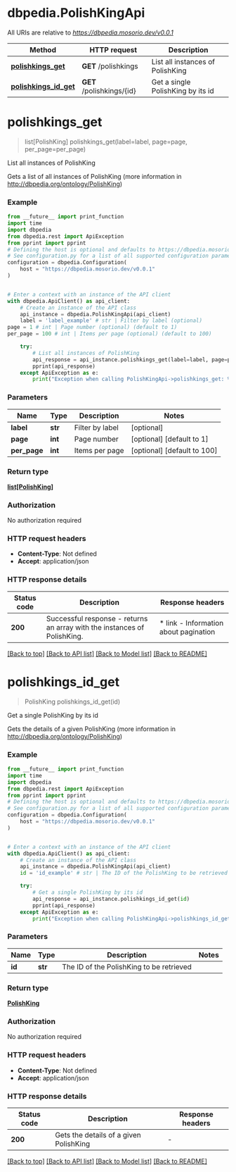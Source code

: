 # dbpedia.PolishKingApi

All URIs are relative to *https://dbpedia.mosorio.dev/v0.0.1*

Method | HTTP request | Description
------------- | ------------- | -------------
[**polishkings_get**](PolishKingApi.md#polishkings_get) | **GET** /polishkings | List all instances of PolishKing
[**polishkings_id_get**](PolishKingApi.md#polishkings_id_get) | **GET** /polishkings/{id} | Get a single PolishKing by its id


# **polishkings_get**
> list[PolishKing] polishkings_get(label=label, page=page, per_page=per_page)

List all instances of PolishKing

Gets a list of all instances of PolishKing (more information in http://dbpedia.org/ontology/PolishKing)

### Example

```python
from __future__ import print_function
import time
import dbpedia
from dbpedia.rest import ApiException
from pprint import pprint
# Defining the host is optional and defaults to https://dbpedia.mosorio.dev/v0.0.1
# See configuration.py for a list of all supported configuration parameters.
configuration = dbpedia.Configuration(
    host = "https://dbpedia.mosorio.dev/v0.0.1"
)


# Enter a context with an instance of the API client
with dbpedia.ApiClient() as api_client:
    # Create an instance of the API class
    api_instance = dbpedia.PolishKingApi(api_client)
    label = 'label_example' # str | Filter by label (optional)
page = 1 # int | Page number (optional) (default to 1)
per_page = 100 # int | Items per page (optional) (default to 100)

    try:
        # List all instances of PolishKing
        api_response = api_instance.polishkings_get(label=label, page=page, per_page=per_page)
        pprint(api_response)
    except ApiException as e:
        print("Exception when calling PolishKingApi->polishkings_get: %s\n" % e)
```

### Parameters

Name | Type | Description  | Notes
------------- | ------------- | ------------- | -------------
 **label** | **str**| Filter by label | [optional] 
 **page** | **int**| Page number | [optional] [default to 1]
 **per_page** | **int**| Items per page | [optional] [default to 100]

### Return type

[**list[PolishKing]**](PolishKing.md)

### Authorization

No authorization required

### HTTP request headers

 - **Content-Type**: Not defined
 - **Accept**: application/json

### HTTP response details
| Status code | Description | Response headers |
|-------------|-------------|------------------|
**200** | Successful response - returns an array with the instances of PolishKing. |  * link - Information about pagination <br>  |

[[Back to top]](#) [[Back to API list]](../README.md#documentation-for-api-endpoints) [[Back to Model list]](../README.md#documentation-for-models) [[Back to README]](../README.md)

# **polishkings_id_get**
> PolishKing polishkings_id_get(id)

Get a single PolishKing by its id

Gets the details of a given PolishKing (more information in http://dbpedia.org/ontology/PolishKing)

### Example

```python
from __future__ import print_function
import time
import dbpedia
from dbpedia.rest import ApiException
from pprint import pprint
# Defining the host is optional and defaults to https://dbpedia.mosorio.dev/v0.0.1
# See configuration.py for a list of all supported configuration parameters.
configuration = dbpedia.Configuration(
    host = "https://dbpedia.mosorio.dev/v0.0.1"
)


# Enter a context with an instance of the API client
with dbpedia.ApiClient() as api_client:
    # Create an instance of the API class
    api_instance = dbpedia.PolishKingApi(api_client)
    id = 'id_example' # str | The ID of the PolishKing to be retrieved

    try:
        # Get a single PolishKing by its id
        api_response = api_instance.polishkings_id_get(id)
        pprint(api_response)
    except ApiException as e:
        print("Exception when calling PolishKingApi->polishkings_id_get: %s\n" % e)
```

### Parameters

Name | Type | Description  | Notes
------------- | ------------- | ------------- | -------------
 **id** | **str**| The ID of the PolishKing to be retrieved | 

### Return type

[**PolishKing**](PolishKing.md)

### Authorization

No authorization required

### HTTP request headers

 - **Content-Type**: Not defined
 - **Accept**: application/json

### HTTP response details
| Status code | Description | Response headers |
|-------------|-------------|------------------|
**200** | Gets the details of a given PolishKing |  -  |

[[Back to top]](#) [[Back to API list]](../README.md#documentation-for-api-endpoints) [[Back to Model list]](../README.md#documentation-for-models) [[Back to README]](../README.md)

